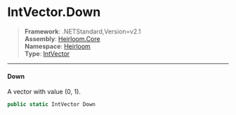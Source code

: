 # IntVector.Down

> **Framework**: .NETStandard,Version=v2.1  
> **Assembly**: [Heirloom.Core][0]  
> **Namespace**: [Heirloom][0]  
> **Type**: [IntVector][1]

--------------------------------------------------------------------------------

#### Down

A vector with value (0, 1).

```cs
public static IntVector Down
```

[0]: ../Heirloom.Core.md
[1]: Heirloom.IntVector.md

